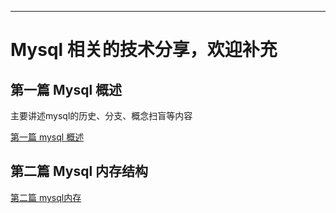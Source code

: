 ---
# Mysql 相关的技术分享，欢迎补充

## 第一篇 Mysql 概述
   主要讲述mysql的历史、分支、概念扫盲等内容
   
   [第一篇 mysql 概述](./dbserver/1-Mysqlguid.md)
   
   
   
## 第二篇 Mysql 内存结构

[第二篇 mysql内存](./dbserver/2-Mysqlmem.md)

